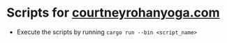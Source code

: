 # Scripts for [courtneyrohanyoga.com](https://www.courtneyrohanyoga.com/)

- Execute the scripts by running `cargo run --bin <script_name>`
